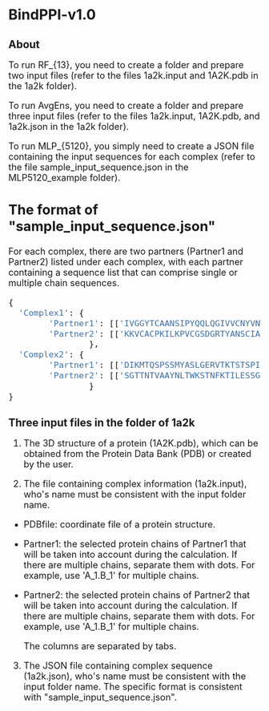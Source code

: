 # BindPPI-v1.0
## About
<font size=4> 
  
To run RF_{13}, you need to create a folder and prepare two input files (refer to the files 1a2k.input and 1A2K.pdb in the 1a2k folder).

To run AvgEns, you need to create a folder and prepare three input files (refer to the files 1a2k.input, 1A2K.pdb, and 1a2k.json in the 1a2k folder).


To run MLP_{5120}, you simply need to create a JSON file containing the input sequences for each complex (refer to the file sample_input_sequence.json in the MLP5120_example folder).


## The format of "sample_input_sequence.json"
For each complex, there are two partners (Partner1 and Partner2) listed under each complex, with each partner containing a sequence list that can comprise single or multiple chain sequences.
```python
{
  'Complex1': {
        'Partner1': [['IVGGYTCAANSIPYQQLQGIVVCNYVNWIQQTIAAN']],
        'Partner2': [['KKVCACPKILKPVCGSDGRTYANSCIARCNGVSIKS']]
    			},
  'Complex2': {
        'Partner1': [['DIKMTQSPSSMYASLGERVTKTSTSPIVKSFNRNEC'],['EIQLQQSGAELVRPGALVKLSCKASAVLQSDLASSI']],
        'Partner2': [['SGTTNTVAAYNLTWKSTNFKTILESSGKKTAKTNTN']]
    			}
}
```

</font>

## Three input files in the folder of 1a2k
<font size=4> 

1. The 3D structure of a protein (1A2K.pdb), which can be obtained from the Protein Data Bank (PDB) or created by the user.

2. The file containing complex information (1a2k.input), who's name must be consistent with the input folder name.

- PDBfile: coordinate file of a protein structure.
- Partner1: the selected protein chains of Partner1 that will be taken into account during the calculation. If there are multiple chains, separate them with dots. For example, use 'A_1.B_1' for multiple chains.
- Partner2: the selected protein chains of Partner2 that will be taken into account during the calculation. If there are multiple chains, separate them with dots. For example, use 'A_1.B_1' for multiple chains.

  The columns are separated by tabs.

3. The JSON file containing complex sequence (1a2k.json), who's name must be consistent with the input folder name. The specific format is consistent with "sample_input_sequence.json".

</font>


